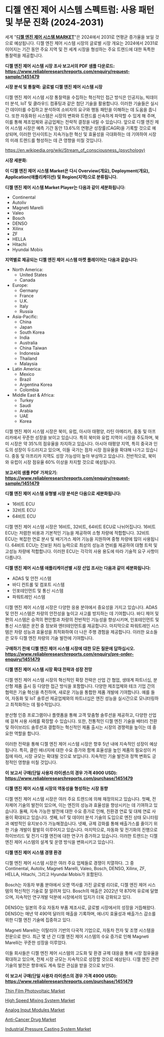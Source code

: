 <p><h1>디젤 엔진 제어 시스템 스펙트럼: 사용 패턴 및 부문 진화 (2024-2031)</h1></p><p>세계 "<strong><a href="https://www.reliableresearchreports.com/diesel-engine-control-systems-r1451479?utm_campaign=105&utm_medium=8&utm_source=Github&utm_content=ia&utm_term=27102024&utm_id=diesel-engine-control-systems">디젤 엔진 제어 시스템 MARKET</a></strong>"은 2024에서 2031로 연평균 증가율을 보일 것으로 예상됩니다. 디젤 엔진 제어 시스템 시장의 글로벌 시장 개요는 2024에서 2031로 이어지는 기간 동안 주요 지역 및 전 세계 시장을 형성하는 주요 트렌드에 대한 독특한 통찰력을 제공합니다.</p>
<p><strong>디젤 엔진 제어 시스템 시장 조사 보고서의 PDF 샘플 다운로드: <a href="https://www.reliableresearchreports.com/enquiry/request-sample/1451479?utm_campaign=105&utm_medium=8&utm_source=Github&utm_content=ia&utm_term=27102024&utm_id=diesel-engine-control-systems">https://www.reliableresearchreports.com/enquiry/request-sample/1451479</a></strong></p>
<p><strong>시장 분석 및 통찰력: 글로벌 디젤 엔진 제어 시스템 시장</strong></p>
<p><p>디젤 엔진 제어 시스템 시장 통찰력을 수집하는 혁신적인 접근 방식은 인공지능, 빅데이터 분석, IoT 및 클라우드 컴퓨팅과 같은 첨단 기술을 활용합니다. 이러한 기술들은 실시간 데이터를 수집하고 분석하여 소비자의 요구와 행동 패턴을 이해하는 데 도움을 줍니다. 또한 자동화된 시스템은 시장의 변화와 트렌드를 신속하게 파악할 수 있게 해 주며, 이를 통해 제조업체와 공급업체는 전략적 결정을 내릴 수 있습니다. 앞으로 디젤 엔진 제어 시스템 시장은 예측 기간 동안 13.6%의 연평균 성장률(CAGR)을 기록할 것으로 예상되며, 이러한 인사이트는 지속가능한 혁신 및 효율성을 극대화하는 데 기여하여 시장의 미래 트렌드를 형성하는 데 큰 영향을 미칠 것입니다.</p></p>
<p><a href="%7CAUTHORITHY_DOMAIN_URL%7C?utm_campaign=105&utm_medium=8&utm_source=Github&utm_content=ia&utm_term=27102024&utm_id=diesel-engine-control-systems">https://en.wikipedia.org/wiki/Stream_of_consciousness_(psychology)</a></p>
<p><strong>시장 세분화:</strong></p>
<p><strong>이 디젤 엔진 제어 시스템 Market은 다시 Overview(개요), Deployment(개요), Application(애플리케이션) 및 Region(지역)으로 분류됩니다.</strong></p>
<p><strong>디젤 엔진 제어 시스템 Market Player는 다음과 같이 세분화됩니다:</strong></p>
<p><ul><li>Continental</li><li>Autoliv</li><li>Magneti Marelli</li><li>Valeo</li><li>Bosch</li><li>DENSO</li><li>Xilinx</li><li>ZF</li><li>HELLA</li><li>Hitachi</li><li>Hyundai Mobis</li></ul></p>
<p><strong>지역별로 제공되는 디젤 엔진 제어 시스템 마켓 플레이어는 다음과 같습니다:</strong></p>
<p><ul>
    <li>
        North America:
        <ul>
            <li>United States</li>
            <li>Canada</li>
        </ul>
    </li>
    <li>
        Europe:
        <ul>
            <li>Germany</li>
            <li>France</li>
            <li>U.K.</li>
            <li>Italy</li>
            <li>Russia</li>
        </ul>
    </li>
    <li>
        Asia-Pacific:
        <ul>
            <li>China</li>
            <li>Japan</li>
            <li>South Korea</li>
            <li>India</li>
            <li>Australia</li>
            <li>China Taiwan</li>
            <li>Indonesia</li>
            <li>Thailand</li>
            <li>Malaysia</li>
        </ul>
    </li>
    <li>
        Latin America:
        <ul>
            <li>Mexico</li>
            <li>Brazil</li>
            <li>Argentina Korea</li>
            <li>Colombia</li>
        </ul>
    </li>
    <li>
        Middle East & Africa:
        <ul>
            <li>Turkey</li>
            <li>Saudi</li>
            <li>Arabia</li>
            <li>UAE</li>
            <li>Korea</li>
        </ul>
    </li>
    </ul></p>
<p><p>디젤 엔진 제어 시스템 시장은 북미, 유럽, 아시아 태평양, 라틴 아메리카, 중동 및 아프리카에서 꾸준한 성장을 보이고 있습니다. 특히 북미와 유럽 지역이 시장을 주도하며, 북미 시장은 약 35%의 점유율을 차지하고 있습니다. 아시아 태평양 지역, 특히 중국과 인도의 성장이 두드러지고 있으며, 이들 국가는 점차 시장 점유율을 확대해 나가고 있습니다. 중동 및 아프리카 지역도 성장 가능성이 높아 부상하고 있습니다. 전반적으로, 북미와 유럽이 시장 점유율 60% 이상을 차지할 것으로 예상됩니다.</p></p>
<p><strong>보고서의 샘플 PDF 가져오기: <a href="https://www.reliableresearchreports.com/enquiry/request-sample/1451479?utm_campaign=105&utm_medium=8&utm_source=Github&utm_content=ia&utm_term=27102024&utm_id=diesel-engine-control-systems">https://www.reliableresearchreports.com/enquiry/request-sample/1451479</a></strong></p>
<p><strong>디젤 엔진 제어 시스템 유형별 시장 분석은 다음으로 세분화됩니다:</strong></p>
<p><ul><li>16비트 ECU</li><li>32비트 ECU</li><li>64비트 ECU</li></ul></p>
<p><p>디젤 엔진 제어 시스템 시장은 16비트, 32비트, 64비트 ECU로 나뉘어집니다. 16비트 ECU는 저렴한 비용과 기본적인 기능을 제공하여 소형 차량에 적합합니다. 32비트 ECU는 복잡한 연료 분사 및 배기가스 제어 기능을 지원하며 중형 차량에 많이 사용됩니다. 64비트 ECU는 진보된 처리 능력으로 최상의 성능과 연비를 제공하여 대형 트럭 및 고성능 차량에 적합합니다. 이러한 ECU는 각각의 사용 용도에 따라 기술적 요구 사항이 다릅니다.</p></p>
<p><strong>디젤 엔진 제어 시스템 애플리케이션별 시장 산업 조사는 다음과 같이 세분화됩니다:</strong></p>
<p><ul><li>ADAS 및 안전 시스템</li><li>바디 컨트롤 및 컴포트 시스템</li><li>인포테인먼트 및 통신 시스템</li><li>파워트레인 시스템</li></ul></p>
<p><p>디젤 엔진 제어 시스템 시장은 다양한 응용 분야에서 중요성을 가지고 있습니다. ADAS 및 안전 시스템은 차량의 안전성을 높이고 사고를 방지하는 데 기여합니다. 바디 제어 및 편의 시스템은 승객의 편안함과 차량의 전반적인 기능성을 향상시키며, 인포테인먼트 및 통신 시스템은 운전 중 정보와 엔터테인먼트를 제공합니다. 마지막으로 파워트레인 시스템은 차량 성능과 효율성을 최적화하여 더 나은 주행 경험을 제공합니다. 이러한 요소들은 모두 디젤 엔진 차량의 기술 발전에 기여합니다.</p></p>
<p><strong>구매하기 전에 디젤 엔진 제어 시스템 시장에 대한 모든 질문에 답하십시오. <a href="https://www.reliableresearchreports.com/enquiry/pre-order-enquiry/1451479?utm_campaign=105&utm_medium=8&utm_source=Github&utm_content=ia&utm_term=27102024&utm_id=diesel-engine-control-systems">https://www.reliableresearchreports.com/enquiry/pre-order-enquiry/1451479</a></strong></p>
<p><strong>디젤 엔진 제어 시스템 시장 확대 전략과 성장 전망</strong></p>
<p><p>디젤 엔진 제어 시스템 시장의 혁신적인 확장 전략은 산업 간 협업, 생태계 파트너십, 분산형 제품 출시 등 다양한 접근 방식을 포함합니다. 다양한 제조업체와 테크 기업 간의 협력은 기술 혁신을 촉진하며, 새로운 기능을 통합한 제품 개발에 기여합니다. 예를 들어, 자동화 및 IoT 솔루션 제공업체와의 파트너십은 엔진 성능을 실시간으로 모니터링하고 최적화하는 데 필수적입니다.</p><p>분산형 인증 프로그램이나 플랫폼을 통해 고객 맞춤형 솔루션을 제공하고, 다양한 산업에 걸쳐 사용 사례를 확장할 수 있습니다. 또한, 전통적인 디젤 엔진 기술을 배터리 전환 및 하이브리드 솔루션과 결합하는 혁신적인 제품 출시는 시장의 경쟁력을 높이는 데 중요한 역할을 합니다.</p><p>이러한 전략을 통해 디젤 엔진 제어 시스템 시장은 향후 5년 내에 지속적인 성장이 예상됩니다. 특히, 클린 에너지에 대한 수요 증가와 함께 효율성을 높인 제품의 필요성이 커짐에 따라, 시장 규모는 확대될 것으로 보입니다. 지속적인 기술 발전과 정책 변화도 긍정적인 영향을 미칠 것입니다.</p></p>
<p><strong>이 보고서 구매(단일 사용자 라이센스의 경우 가격 4900 USD): <a href="https://www.reliableresearchreports.com/purchase/1451479?utm_campaign=105&utm_medium=8&utm_source=Github&utm_content=ia&utm_term=27102024&utm_id=diesel-engine-control-systems">https://www.reliableresearchreports.com/purchase/1451479</a></strong></p>
<p><strong>디젤 엔진 제어 시스템 시장의 역동성을 형성하는 시장 동향</strong></p>
<p><p>디젤 엔진 제어 시스템 시장은 여러 주요 트렌드에 의해 재정의되고 있습니다. 첫째, 전자제어 기술의 발전이 있으며, 이는 엔진의 성능과 효율성을 향상시키는 데 기여하고 있습니다. 둘째, 지속 가능한 발전에 대한 수요 증가로 인해, 친환경 연료 및 대체 연료 사용이 확대되고 있습니다. 셋째, IoT 및 데이터 분석 기술의 도입으로 엔진 상태 모니터링과 예방적인 유지보수가 가능해졌습니다. 넷째, 규제 강화를 통해 배출가스를 줄이기 위한 기술 개발이 활발히 이루어지고 있습니다. 마지막으로, 자동화 및 전기화의 진행으로 하이브리드 및 전기 디젤 엔진에 대한 연구가 증가하고 있습니다. 이러한 트렌드는 디젤 엔진 제어 시스템의 설계 및 운영 방식을 변화시키고 있습니다.</p></p>
<p><strong>디젤 엔진 제어 시스템 경쟁 환경</strong></p>
<p><p>디젤 엔진 제어 시스템 시장은 여러 주요 업체들로 경쟁이 치열하다. 그 중 Continental, Autoliv, Magneti Marelli, Valeo, Bosch, DENSO, Xilinx, ZF, HELLA, Hitachi, 그리고 Hyundai Mobis가 포함된다. </p><p>Bosch는 자동차 부품 분야에서 오랜 역사를 가진 글로벌 리더로, 디젤 엔진 제어 시스템의 혁신적인 기술로 잘 알려져 있다. Bosch의 매출은 2022년 약 870억 유로에 달했으며, 지속적인 연구개발 덕분에 시장에서의 입지가 더욱 강화되고 있다.</p><p>DENSO는 일본의 주요 자동차 부품 제조사로, 글로벌 시장에서의 성장을 거듭해왔다. DENSO는 매년 약 490억 달러의 매출을 기록하며, 에너지 효율성과 배출가스 감소를 위한 디젤 엔진 기술에 집중하고 있다.</p><p>Magneti Marelli는 이탈리아 기반의 다국적 기업으로, 자동차 전자 및 조명 시스템을 전문으로 한다. 최근 몇 년 간 디젤 엔진 제어 시스템의 수요 증가로 인해 Magneti Marelli는 꾸준한 성장을 이루었다. </p><p>이들 회사들은 디젤 엔진 제어 시스템의 고도화 및 환경 규제 대응을 통해 시장 점유율을 확대하고 있으며, 전체 시장 규모는 지속적으로 성장할 것으로 예상된다. 디젤 엔진 관련 기술의 발전은 향후에도 계속 많은 관심을 받을 것으로 보인다.</p></p>
<p><strong>이 보고서 구매(단일 사용자 라이센스의 경우 가격 4900 USD): <a href="https://www.reliableresearchreports.com/purchase/1451479?utm_campaign=105&utm_medium=8&utm_source=Github&utm_content=ia&utm_term=27102024&utm_id=diesel-engine-control-systems">https://www.reliableresearchreports.com/purchase/1451479</a></strong></p>
<p><p><a href="https://www.linkedin.com/pulse/thin-film-photovoltaic-market-evolution-global-trends-regional-iyeuf?utm_campaign=105&utm_medium=8&utm_source=Github&utm_content=ia&utm_term=27102024&utm_id=diesel-engine-control-systems">Thin Film Photovoltaic Market</a></p><p><a href="https://issuu.com/reportprime-2/docs/high-speed-mixing-system-market-siz_2549204df27cd7?utm_campaign=105&utm_medium=8&utm_source=Github&utm_content=ia&utm_term=27102024&utm_id=diesel-engine-control-systems">High Speed Mixing System Market</a></p><p><a href="https://github.com/ChristianClark406/Market-Research-Report-List-1/blob/main/analog-input-modules-market.md?utm_campaign=105&utm_medium=8&utm_source=Github&utm_content=ia&utm_term=27102024&utm_id=diesel-engine-control-systems">Analog Input Modules Market</a></p><p><a href="https://www.linkedin.com/pulse/unveiling-market-trends-global-anti-cancer-drug-growth-regional-2scof?utm_campaign=105&utm_medium=8&utm_source=Github&utm_content=ia&utm_term=27102024&utm_id=diesel-engine-control-systems">Anti-Cancer Drug Market</a></p><p><a href="https://issuu.com/reportprime-2/docs/industrial-pressure-casting-system-_9ce1b316dc59c9?utm_campaign=105&utm_medium=8&utm_source=Github&utm_content=ia&utm_term=27102024&utm_id=diesel-engine-control-systems">Industrial Pressure Casting System Market</a></p></p>